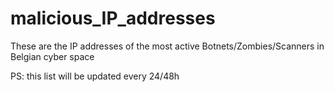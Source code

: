 # malicious_IP_addresses
These are the IP addresses of the most active Botnets/Zombies/Scanners in Belgian cyber space

PS: this list will be updated every 24/48h
